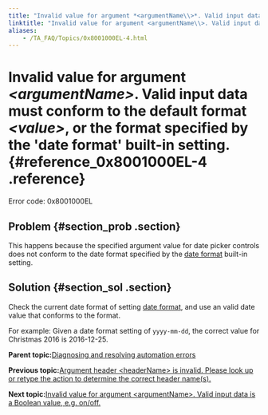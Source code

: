 ```yaml
--- 
title: "Invalid value for argument *<argumentName\\>*. Valid input data must conform to the default format *<value\\>*, or the format specified by the 'date format' built-in setting."
linktitle: "Invalid value for argument <argumentName\\>. Valid input data must conform to the default format <value\\>, or the format specified by the 'date format' built-in setting."
aliases: 
    - /TA_FAQ/Topics/0x8001000EL-4.html
---
```

# Invalid value for argument *<argumentName\>*. Valid input data must conform to the default format *<value\>*, or the format specified by the 'date format' built-in setting. {#reference_0x8001000EL-4 .reference}

Error code: 0x8001000EL

## Problem {#section_prob .section}

This happens because the specified argument value for date picker controls does not conform to the date format specified by the [date format](../../TA_Automation/Topics/bis_date_format.html) built-in setting.

## Solution {#section_sol .section}

Check the current date format of setting [date format](../../TA_Automation/Topics/bis_date_format.html), and use an valid date value that conforms to the format.

For example: Given a date format setting of `yyyy-mm-dd`, the correct value for Christmas 2016 is 2016-12-25.

**Parent topic:**[Diagnosing and resolving automation errors](../../TA_FAQ/Topics/faq.automation_error.html)

**Previous topic:**[Argument header <headerName\> is invalid. Please look up or retype the action to determine the correct header name\(s\).](../../TA_FAQ/Topics/0x8001000EL-3.html)

**Next topic:**[Invalid value for argument <argumentName\>. Valid input data is a Boolean value, e.g. on/off.](../../TA_FAQ/Topics/0x8001000EL-5.html)

